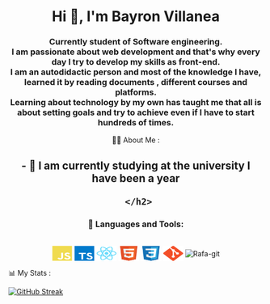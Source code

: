
<div id="header" align="center">
        <h1 align="center">Hi 👋, I'm Bayron Villanea</h1>
        <h3 align="center">Currently student of Software engineering.<br/>
I am passionate about web development and that's why every day I try to develop my skills as front-end.<br/>
I am an autodidactic person and most of the knowledge I have,  learned it by reading  documents , different courses and platforms.<br/>
Learning about technology by my own has taught me that all is about setting goals and try to achieve even if I have to start hundreds of times.</h3>
            
  <div id="about" aling="center">
 👨‍💻 About Me :
  <h2 aling="center" >
          - 📝 I am currently studying at the university I have been a year </br>
    
     </h2>
    
    
</div>
   
   <h3>🔨 Languages and Tools:</h3>
   <div style="display: inline_block"><br>
  <img align="center" alt="Rafa-Js" height="30" width="40" src="https://raw.githubusercontent.com/devicons/devicon/master/icons/javascript/javascript-plain.svg">
  <img align="center" alt="Rafa-Ts" height="30" width="40" src="https://raw.githubusercontent.com/devicons/devicon/master/icons/typescript/typescript-plain.svg">
  <img align="center" alt="Rafa-React" height="30" width="40" src="https://raw.githubusercontent.com/devicons/devicon/master/icons/react/react-original.svg">
  <img align="center" alt="Rafa-HTML" height="30" width="40" src="https://raw.githubusercontent.com/devicons/devicon/master/icons/html5/html5-original.svg">
  <img align="center" alt="Rafa-CSS" height="30" width="40" src="https://raw.githubusercontent.com/devicons/devicon/master/icons/css3/css3-original.svg">
  <img align="center" alt="Rafa-git" height="30" width="40" src="https://raw.githubusercontent.com/devicons/devicon/master/icons/git/git-original.svg">
  <img align="center" alt="Rafa-git" height="30" width="40" src="https://cdn.jsdelivr.net/gh/devicons/devicon/icons/mysql/mysql-original-wordmark.svg" />
          
            
          
          

  
 </div>
  </div>

📊 My Stats :


  [![GitHub Streak](http://github-readme-streak-stats.herokuapp.com?user=bayronvillanea&theme=onedark)](https://git.io/streak-stats)
    

